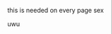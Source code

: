 this is needed on every page
sex
<!-- Cloudflare Web Analytics --><script defer src='https://static.cloudflareinsights.com/beacon.min.js' data-cf-beacon='{"token": "3951490bfd414fa9aa21aa112269bd5c"}'></script><!-- End Cloudflare Web Analytics -->

uwu